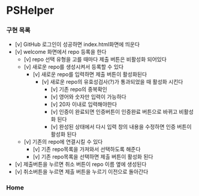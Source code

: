 # PSHelper

### 구현 목록

- [v] GitHub 로그인이 성공하면 index.html화면에 띄운다
- [v] welcome 화면에서 repo 등록을 한다
  - [v] repo 선택 유형을 고를 때마다 제출 버튼은 비활성화 되어있다
  - [v] 새로운 repo를 생성시켜서 등록할 수 있다
    - [v] 새로운 repo를 입력하면 제출 버튼이 활성화된다
      - [v] 새로운 repo의 유효성검사(?)가 통과되었을 때 활성화 시킨다
        - [v] 기존 repo의 중복확인
        - [v] 영어와 숫자만 입력이 가능하다
        - [v] 20자 이내로 입력해야한다
        - [v] 인증이 완료되면 인증버튼이 인증완료 버튼으로 바뀌고 비활성화 된다
        - [v] 완성된 상태에서 다시 입력 창의 내용을 수정하면 인증 버튼이 활성화 된다
  - [v] 기존의 repo에 연결시킬 수 있다
    - [v] 기존 repo목록을 가져와서 선택하도록 해준다
    - [v] 기존 repo목록을 선택하면 제출 버튼이 활성화 된다
- [v] 제출버튼을 누르면 취소 버튼이 repo 이름 옆에 생성된다
- [v] 취소버튼을 누르면 제출 버튼을 누르기 이전으로 돌아간다

### Home
